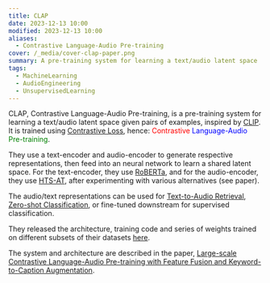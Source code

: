 ```yaml
---
title: CLAP
date: 2023-12-13 10:00
modified: 2023-12-13 10:00
aliases:
  - Contrastive Language-Audio Pre-training
cover: /_media/cover-clap-paper.png
summary: A pre-training system for learning a text/audio latent space
tags:
  - MachineLearning
  - AudioEngineering
  - UnsupervisedLearning
---
```


CLAP, Contrastive Language-Audio Pre-training, is a pre-training system for learning a text/audio latent space given pairs of examples, inspired by [CLIP](https://openai.com/research/clip). It is trained using [Contrastive Loss](contrastive-loss.md), hence: <span style="color: red;">Contrastive</span> <span style="color: blue;">Language-Audio</span> <span style="color: green;">Pre-training</span>.

They use a text-encoder and audio-encoder to generate respective representations, then feed into an neural network to learn a shared latent space. For the text-encoder, they use [RoBERTa](../../permanent/RoBERTa.md), and for the audio-encoder, they use [HTS-AT](../../permanent/hts-at.md), after experimenting with various alternatives (see paper).

The audio/text representations can be used for [Text-to-Audio Retrieval](text-to-audio-retrieval.md), [Zero-shot Classification](zero-shot-classification.md), or fine-tuned downstream for supervised classification.

They released the architecture, training code and series of weights trained on different subsets of their datasets [here](https://github.com/LAION-AI/CLAP).

The system and architecture are described in the paper, [Large-scale Contrastive Language-Audio Pre-training with Feature Fusion and Keyword-to-Caption Augmentation](../reference/papers/large-scale-contrastive-language-audio-pre-training-with-feature-fusion-and-keyword-to-caption-augmentation.md).